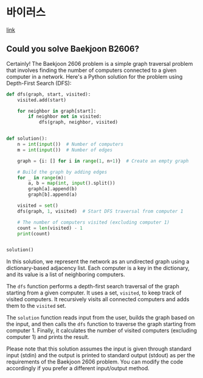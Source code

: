 # 바이러스 

[link](https://www.acmicpc.net/problem/2606)

## Could you solve Baekjoon B2606?

Certainly! The Baekjoon 2606 problem is a simple graph traversal problem that involves finding the number of computers connected to a given computer in a network. Here's a Python solution for the problem using Depth-First Search (DFS):

```python
def dfs(graph, start, visited):
    visited.add(start)

    for neighbor in graph[start]:
        if neighbor not in visited:
            dfs(graph, neighbor, visited)


def solution():
    n = int(input())  # Number of computers
    m = int(input())  # Number of edges

    graph = {i: [] for i in range(1, n+1)}  # Create an empty graph

    # Build the graph by adding edges
    for _ in range(m):
        a, b = map(int, input().split())
        graph[a].append(b)
        graph[b].append(a)

    visited = set()
    dfs(graph, 1, visited)  # Start DFS traversal from computer 1

    # The number of computers visited (excluding computer 1)
    count = len(visited) - 1
    print(count)


solution()
```

In this solution, we represent the network as an undirected graph using a dictionary-based adjacency list. Each computer is a key in the dictionary, and its value is a list of neighboring computers.

The `dfs` function performs a depth-first search traversal of the graph starting from a given computer. It uses a set, `visited`, to keep track of visited computers. It recursively visits all connected computers and adds them to the `visited` set.

The `solution` function reads input from the user, builds the graph based on the input, and then calls the `dfs` function to traverse the graph starting from computer 1. Finally, it calculates the number of visited computers (excluding computer 1) and prints the result.

Please note that this solution assumes the input is given through standard input (stdin) and the output is printed to standard output (stdout) as per the requirements of the Baekjoon 2606 problem. You can modify the code accordingly if you prefer a different input/output method.
